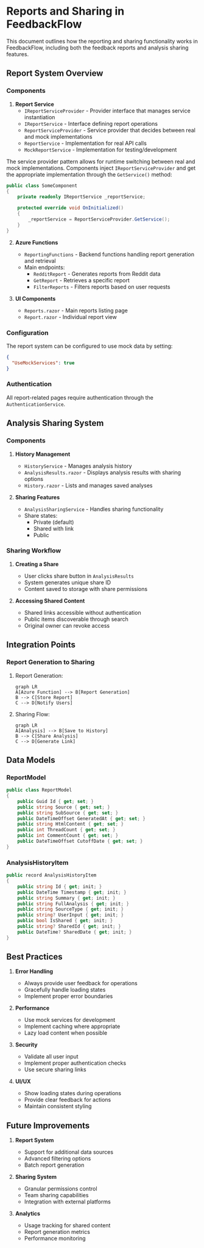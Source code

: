 # Reports and Sharing in FeedbackFlow

This document outlines how the reporting and sharing functionality works in FeedbackFlow, including both the feedback reports and analysis sharing features.

## Report System Overview

### Components

1. **Report Service**
   - `IReportServiceProvider` - Provider interface that manages service instantiation
   - `IReportService` - Interface defining report operations
   - `ReportServiceProvider` - Service provider that decides between real and mock implementations
   - `ReportService` - Implementation for real API calls
   - `MockReportService` - Implementation for testing/development

The service provider pattern allows for runtime switching between real and mock implementations. Components inject `IReportServiceProvider` and get the appropriate implementation through the `GetService()` method:

```csharp
public class SomeComponent
{
    private readonly IReportService _reportService;

    protected override void OnInitialized()
    {
        _reportService = ReportServiceProvider.GetService();
    }
}
```

2. **Azure Functions**
   - `ReportingFunctions` - Backend functions handling report generation and retrieval
   - Main endpoints:
     - `RedditReport` - Generates reports from Reddit data
     - `GetReport` - Retrieves a specific report
     - `FilterReports` - Filters reports based on user requests

3. **UI Components**
   - `Reports.razor` - Main reports listing page
   - `Report.razor` - Individual report view

### Configuration

The report system can be configured to use mock data by setting:
```json
{
  "UseMockServices": true
}
```

### Authentication

All report-related pages require authentication through the `AuthenticationService`.

## Analysis Sharing System

### Components

1. **History Management**
   - `HistoryService` - Manages analysis history
   - `AnalysisResults.razor` - Displays analysis results with sharing options
   - `History.razor` - Lists and manages saved analyses

2. **Sharing Features**
   - `AnalysisSharingService` - Handles sharing functionality
   - Share states:
     - Private (default)
     - Shared with link
     - Public

### Sharing Workflow

1. **Creating a Share**
   - User clicks share button in `AnalysisResults`
   - System generates unique share ID
   - Content saved to storage with share permissions

2. **Accessing Shared Content**
   - Shared links accessible without authentication
   - Public items discoverable through search
   - Original owner can revoke access

## Integration Points

### Report Generation to Sharing

1. Report Generation:
   ```mermaid
   graph LR
   A[Azure Function] --> B[Report Generation]
   B --> C[Store Report]
   C --> D[Notify Users]
   ```

2. Sharing Flow:
   ```mermaid
   graph LR
   A[Analysis] --> B[Save to History]
   B --> C[Share Analysis]
   C --> D[Generate Link]
   ```

## Data Models

### ReportModel
```csharp
public class ReportModel
{
    public Guid Id { get; set; }
    public string Source { get; set; }
    public string SubSource { get; set; }
    public DateTimeOffset GeneratedAt { get; set; }
    public string HtmlContent { get; set; }
    public int ThreadCount { get; set; }
    public int CommentCount { get; set; }
    public DateTimeOffset CutoffDate { get; set; }
}
```

### AnalysisHistoryItem
```csharp
public record AnalysisHistoryItem
{
    public string Id { get; init; }
    public DateTime Timestamp { get; init; }
    public string Summary { get; init; }
    public string FullAnalysis { get; init; }
    public string SourceType { get; init; }
    public string? UserInput { get; init; }
    public bool IsShared { get; init; }
    public string? SharedId { get; init; }
    public DateTime? SharedDate { get; init; }
}
```

## Best Practices

1. **Error Handling**
   - Always provide user feedback for operations
   - Gracefully handle loading states
   - Implement proper error boundaries

2. **Performance**
   - Use mock services for development
   - Implement caching where appropriate
   - Lazy load content when possible

3. **Security**
   - Validate all user input
   - Implement proper authentication checks
   - Use secure sharing links

4. **UI/UX**
   - Show loading states during operations
   - Provide clear feedback for actions
   - Maintain consistent styling

## Future Improvements

1. **Report System**
   - Support for additional data sources
   - Advanced filtering options
   - Batch report generation

2. **Sharing System**
   - Granular permissions control
   - Team sharing capabilities
   - Integration with external platforms

3. **Analytics**
   - Usage tracking for shared content
   - Report generation metrics
   - Performance monitoring
